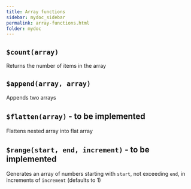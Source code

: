 ```yaml
---
title: Array functions
sidebar: mydoc_sidebar
permalink: array-functions.html
folder: mydoc
---
```


## `$count(array)`

Returns the number of items in the array
  
## `$append(array, array)`

Appends two arrays
  
## `$flatten(array)` - to be implemented

Flattens nested array into flat array
  
## `$range(start, end, increment)` - to be implemented

Generates an array of numbers starting with `start`, not exceeding `end`, in increments of `increment` (defaults to 1)

